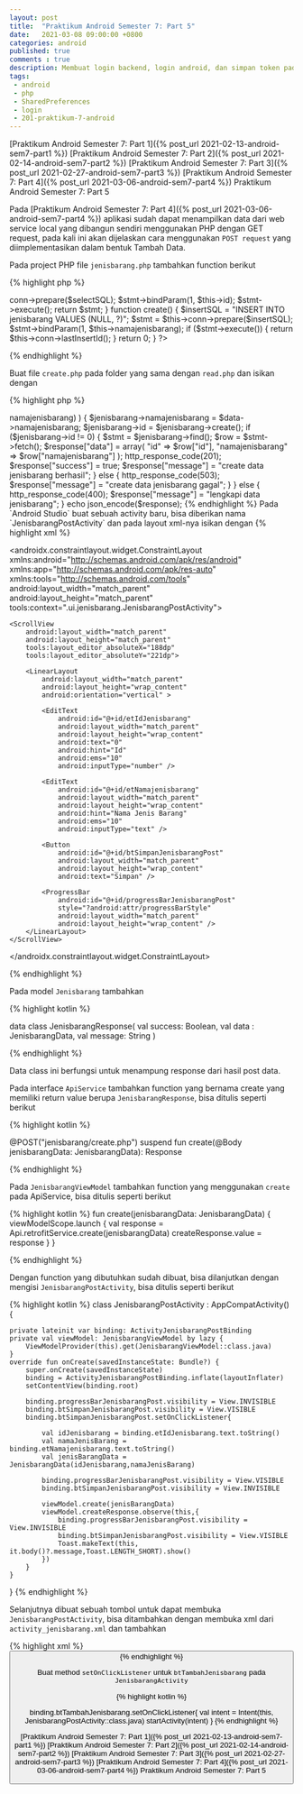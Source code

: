 ```yaml
---
layout: post
title:  "Praktikum Android Semester 7: Part 5"
date:   2021-03-08 09:00:00 +0800
categories: android
published: true
comments : true
description: Membuat login backend, login android, dan simpan token pada SharedPreferences
tags: 
 - android
 - php
 - SharedPreferences
 - login
 - 201-praktikum-7-android
---
```


[Praktikum Android Semester 7: Part 1]({% post_url 2021-02-13-android-sem7-part1 %})
[Praktikum Android Semester 7: Part 2]({% post_url 2021-02-14-android-sem7-part2 %})
[Praktikum Android Semester 7: Part 3]({% post_url 2021-02-27-android-sem7-part3 %})
[Praktikum Android Semester 7: Part 4]({% post_url 2021-03-06-android-sem7-part4 %})
Praktikum Android Semester 7: Part 5

Pada [Praktikum Android Semester 7: Part 4]({% post_url 2021-03-06-android-sem7-part4 %}) aplikasi sudah dapat menampilkan data dari web service local yang dibangun sendiri menggunakan PHP dengan GET request, pada kali ini akan dijelaskan cara menggunakan `POST request` yang diimplementasikan dalam bentuk Tambah Data.



Pada project PHP file `jenisbarang.php` tambahkan function berikut

{% highlight  php %}
<?php
function find()
{
    $selectSQL = "SELECT * FROM jenisbarang WHERE id = ?";
    $stmt = $this->conn->prepare($selectSQL);
    $stmt->bindParam(1, $this->id);
    $stmt->execute();

    return $stmt;
}

function create()
{
    $insertSQL = "INSERT INTO jenisbarang VALUES (NULL, ?)";
    $stmt = $this->conn->prepare($insertSQL);
    $stmt->bindParam(1, $this->namajenisbarang);

    if ($stmt->execute()) {
        return $this->conn->lastInsertId();
    }

    return 0;
}

?>
{% endhighlight %}

Buat file `create.php` pada folder yang sama dengan `read.php` dan isikan dengan

{% highlight  php %}

<?php
include_once "../../config/api-header.php";
include_once "jenisbarang.php";

$jenisbarang = new Jenisbarang($db);
$data = json_decode(file_get_contents("php://input"));

$response["success"] = false;
$response["data"] = array();
$response["message"] = "";

if (
    !empty($data->namajenisbarang)
) {

    $jenisbarang->namajenisbarang = $data->namajenisbarang;
    $jenisbarang->id = $jenisbarang->create();

    if ($jenisbarang->id != 0) {
        $stmt = $jenisbarang->find();
        $row = $stmt->fetch();
        $response["data"] = array(
            "id" => $row["id"],
            "namajenisbarang" => $row["namajenisbarang"]
        );

        http_response_code(201);
        $response["success"] = true;
        $response["message"] = "create data jenisbarang berhasil";
    } else {
        http_response_code(503);
        $response["message"] = "create data jenisbarang gagal";
    }
} else {
    http_response_code(400);
    $response["message"] = "lengkapi data jenisbarang";
}

echo json_encode($response);

{% endhighlight %}


Pada `Android Studio` buat sebuah activity baru, bisa diberikan nama `JenisbarangPostActivity` dan pada layout xml-nya isikan dengan


{% highlight  xml %}

<?xml version="1.0" encoding="utf-8"?>
<androidx.constraintlayout.widget.ConstraintLayout xmlns:android="http://schemas.android.com/apk/res/android"
    xmlns:app="http://schemas.android.com/apk/res-auto"
    xmlns:tools="http://schemas.android.com/tools"
    android:layout_width="match_parent"
    android:layout_height="match_parent"
    tools:context=".ui.jenisbarang.JenisbarangPostActivity">

    <ScrollView
        android:layout_width="match_parent"
        android:layout_height="match_parent"
        tools:layout_editor_absoluteX="188dp"
        tools:layout_editor_absoluteY="221dp">

        <LinearLayout
            android:layout_width="match_parent"
            android:layout_height="wrap_content"
            android:orientation="vertical" >

            <EditText
                android:id="@+id/etIdJenisbarang"
                android:layout_width="match_parent"
                android:layout_height="wrap_content"
                android:text="0"
                android:hint="Id"
                android:ems="10"
                android:inputType="number" />

            <EditText
                android:id="@+id/etNamajenisbarang"
                android:layout_width="match_parent"
                android:layout_height="wrap_content"
                android:hint="Nama Jenis Barang"
                android:ems="10"
                android:inputType="text" />

            <Button
                android:id="@+id/btSimpanJenisbarangPost"
                android:layout_width="match_parent"
                android:layout_height="wrap_content"
                android:text="Simpan" />

            <ProgressBar
                android:id="@+id/progressBarJenisbarangPost"
                style="?android:attr/progressBarStyle"
                android:layout_width="match_parent"
                android:layout_height="wrap_content" />
        </LinearLayout>
    </ScrollView>
</androidx.constraintlayout.widget.ConstraintLayout>

{% endhighlight %}

Pada model `Jenisbarang` tambahkan

{% highlight  kotlin %}

data class JenisbarangResponse(
    val success: Boolean,
    val data : JenisbarangData,
    val message: String
)

{% endhighlight %}

Data class ini berfungsi untuk menampung response dari hasil post data.

Pada interface `ApiService` tambahkan function yang bernama create yang memiliki return value berupa `JenisbarangResponse`, bisa ditulis seperti berikut

{% highlight  kotlin %}

@POST("jenisbarang/create.php")
suspend fun create(@Body jenisbarangData: JenisbarangData): Response<JenisbarangResponse>

{% endhighlight %}


Pada `JenisbarangViewModel` tambahkan function yang menggunakan `create` pada ApiService, bisa ditulis seperti berikut

{% highlight  kotlin %}
fun create(jenisbarangData: JenisbarangData) {
    viewModelScope.launch {
        val response = Api.retrofitService.create(jenisbarangData)
        createResponse.value = response
    }
}

{% endhighlight %}

Dengan function yang dibutuhkan sudah dibuat, bisa dilanjutkan dengan mengisi `JenisbarangPostActivity`, bisa ditulis seperti berikut

{% highlight  kotlin %}
class JenisbarangPostActivity : AppCompatActivity() {

    private lateinit var binding: ActivityJenisbarangPostBinding
    private val viewModel: JenisbarangViewModel by lazy {
        ViewModelProvider(this).get(JenisbarangViewModel::class.java)
    }
    override fun onCreate(savedInstanceState: Bundle?) {
        super.onCreate(savedInstanceState)
        binding = ActivityJenisbarangPostBinding.inflate(layoutInflater)
        setContentView(binding.root)

        binding.progressBarJenisbarangPost.visibility = View.INVISIBLE
        binding.btSimpanJenisbarangPost.visibility = View.VISIBLE
        binding.btSimpanJenisbarangPost.setOnClickListener{

            val idJenisbarang = binding.etIdJenisbarang.text.toString()
            val namaJenisBarang = binding.etNamajenisbarang.text.toString()
            val jenisBarangData = JenisbarangData(idJenisbarang,namaJenisBarang)

            binding.progressBarJenisbarangPost.visibility = View.VISIBLE
            binding.btSimpanJenisbarangPost.visibility = View.INVISIBLE

            viewModel.create(jenisBarangData)
            viewModel.createResponse.observe(this,{
                binding.progressBarJenisbarangPost.visibility = View.INVISIBLE
                binding.btSimpanJenisbarangPost.visibility = View.VISIBLE
                Toast.makeText(this, it.body()?.message,Toast.LENGTH_SHORT).show()
            })
        }
    }
}
{% endhighlight %}

Selanjutnya dibuat sebuah tombol untuk dapat membuka `JenisbarangPostActivity`, bisa ditambahkan dengan membuka xml dari `activity_jenisbarang.xml` dan tambahkan

{% highlight  xml %}
<Button
    android:id="@+id/btTambahJenisbarang"
    android:layout_width="match_parent"
    android:layout_height="wrap_content"
    android:text="Tambah"
    />
{% endhighlight %}

Buat method `setOnClickListener` untuk `btTambahJenisbarang` pada `JenisbarangActivity`

{% highlight  kotlin %}

binding.btTambahJenisbarang.setOnClickListener{
    val intent = Intent(this, JenisbarangPostActivity::class.java)
    startActivity(intent)
}
{% endhighlight %}



[Praktikum Android Semester 7: Part 1]({% post_url 2021-02-13-android-sem7-part1 %})
[Praktikum Android Semester 7: Part 2]({% post_url 2021-02-14-android-sem7-part2 %})
[Praktikum Android Semester 7: Part 3]({% post_url 2021-02-27-android-sem7-part3 %})
[Praktikum Android Semester 7: Part 4]({% post_url 2021-03-06-android-sem7-part4 %})
Praktikum Android Semester 7: Part 5